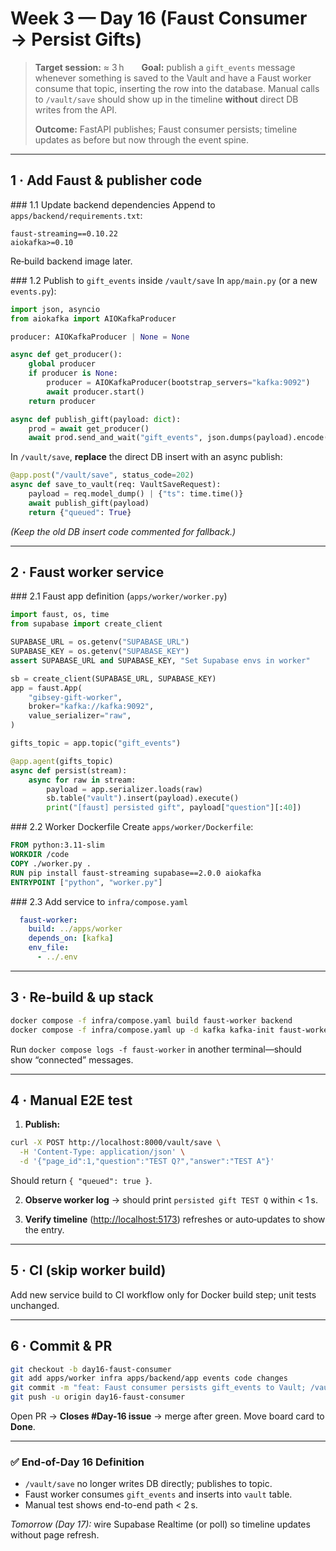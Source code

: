 # Week 3 — Day 16 (Faust Consumer → Persist Gifts)

> **Target session:** ≈ 3 h  **Goal:** publish a `gift_events` message whenever something is saved to the Vault and have a Faust worker consume that topic, inserting the row into the database. Manual calls to `/vault/save` should show up in the timeline **without** direct DB writes from the API.
>
> **Outcome:** FastAPI publishes; Faust consumer persists; timeline updates as before but now through the event spine.

---

## 1 · Add Faust & publisher code

\### 1.1 Update backend dependencies
Append to `apps/backend/requirements.txt`:

```
faust-streaming==0.10.22
aiokafka>=0.10
```

Re‑build backend image later.

\### 1.2 Publish to `gift_events` inside `/vault/save`
In `app/main.py` (or a new `events.py`):

```python
import json, asyncio
from aiokafka import AIOKafkaProducer

producer: AIOKafkaProducer | None = None

async def get_producer():
    global producer
    if producer is None:
        producer = AIOKafkaProducer(bootstrap_servers="kafka:9092")
        await producer.start()
    return producer

async def publish_gift(payload: dict):
    prod = await get_producer()
    await prod.send_and_wait("gift_events", json.dumps(payload).encode())
```

In `/vault/save`, **replace** the direct DB insert with an async publish:

```python
@app.post("/vault/save", status_code=202)
async def save_to_vault(req: VaultSaveRequest):
    payload = req.model_dump() | {"ts": time.time()}
    await publish_gift(payload)
    return {"queued": True}
```

*(Keep the old DB insert code commented for fallback.)*

---

## 2 · Faust worker service

\### 2.1 Faust app definition (`apps/worker/worker.py`)

```python
import faust, os, time
from supabase import create_client

SUPABASE_URL = os.getenv("SUPABASE_URL")
SUPABASE_KEY = os.getenv("SUPABASE_KEY")
assert SUPABASE_URL and SUPABASE_KEY, "Set Supabase envs in worker"

sb = create_client(SUPABASE_URL, SUPABASE_KEY)
app = faust.App(
    "gibsey-gift-worker",
    broker="kafka://kafka:9092",
    value_serializer="raw",
)

gifts_topic = app.topic("gift_events")

@app.agent(gifts_topic)
async def persist(stream):
    async for raw in stream:
        payload = app.serializer.loads(raw)
        sb.table("vault").insert(payload).execute()
        print("[faust] persisted gift", payload["question"][:40])
```

\### 2.2 Worker Dockerfile
Create `apps/worker/Dockerfile`:

```dockerfile
FROM python:3.11-slim
WORKDIR /code
COPY ./worker.py .
RUN pip install faust-streaming supabase==2.0.0 aiokafka
ENTRYPOINT ["python", "worker.py"]
```

\### 2.3 Add service to `infra/compose.yaml`

```yaml
  faust-worker:
    build: ../apps/worker
    depends_on: [kafka]
    env_file:
      - ../.env
```

---

## 3 · Re‑build & up stack

```bash
docker compose -f infra/compose.yaml build faust-worker backend
docker compose -f infra/compose.yaml up -d kafka kafka-init faust-worker backend
```

Run `docker compose logs -f faust-worker` in another terminal—should show “connected” messages.

---

## 4 · Manual E2E test

1. **Publish:**

```bash
curl -X POST http://localhost:8000/vault/save \
  -H 'Content-Type: application/json' \
  -d '{"page_id":1,"question":"TEST Q?","answer":"TEST A"}'
```

Should return `{ "queued": true }`.

2. **Observe worker log** → should print `persisted gift TEST Q` within < 1 s.

3. **Verify timeline** ([http://localhost:5173](http://localhost:5173)) refreshes or auto‑updates to show the entry.

---

## 5 · CI (skip worker build)

Add new service build to CI workflow only for Docker build step; unit tests unchanged.

---

## 6 · Commit & PR

```bash
git checkout -b day16-faust-consumer
git add apps/worker infra apps/backend/app events code changes
git commit -m "feat: Faust consumer persists gift_events to Vault; /vault/save now publishes"
git push -u origin day16-faust-consumer
```

Open PR → **Closes #Day-16 issue** → merge after green.
Move board card to **Done**.

---

### ✅ End-of-Day 16 Definition

* `/vault/save` no longer writes DB directly; publishes to topic.
* Faust worker consumes `gift_events` and inserts into `vault` table.
* Manual test shows end-to-end path < 2 s.

*Tomorrow (Day 17):* wire Supabase Realtime (or poll) so timeline updates without page refresh.
